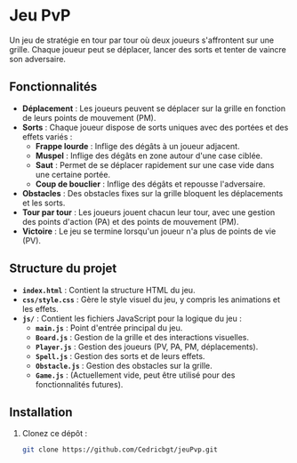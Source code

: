 # Jeu PvP

Un jeu de stratégie en tour par tour où deux joueurs s'affrontent sur une grille. Chaque joueur peut se déplacer, lancer des sorts et tenter de vaincre son adversaire.

## Fonctionnalités

- **Déplacement** : Les joueurs peuvent se déplacer sur la grille en fonction de leurs points de mouvement (PM).
- **Sorts** : Chaque joueur dispose de sorts uniques avec des portées et des effets variés :
  - **Frappe lourde** : Inflige des dégâts à un joueur adjacent.
  - **Muspel** : Inflige des dégâts en zone autour d'une case ciblée.
  - **Saut** : Permet de se déplacer rapidement sur une case vide dans une certaine portée.
  - **Coup de bouclier** : Inflige des dégâts et repousse l'adversaire.
- **Obstacles** : Des obstacles fixes sur la grille bloquent les déplacements et les sorts.
- **Tour par tour** : Les joueurs jouent chacun leur tour, avec une gestion des points d'action (PA) et des points de mouvement (PM).
- **Victoire** : Le jeu se termine lorsqu'un joueur n'a plus de points de vie (PV).

## Structure du projet

- **`index.html`** : Contient la structure HTML du jeu.
- **`css/style.css`** : Gère le style visuel du jeu, y compris les animations et les effets.
- **`js/`** : Contient les fichiers JavaScript pour la logique du jeu :
  - **`main.js`** : Point d'entrée principal du jeu.
  - **`Board.js`** : Gestion de la grille et des interactions visuelles.
  - **`Player.js`** : Gestion des joueurs (PV, PA, PM, déplacements).
  - **`Spell.js`** : Gestion des sorts et de leurs effets.
  - **`Obstacle.js`** : Gestion des obstacles sur la grille.
  - **`Game.js`** : (Actuellement vide, peut être utilisé pour des fonctionnalités futures).

## Installation

1. Clonez ce dépôt :
   ```bash
   git clone https://github.com/Cedricbgt/jeuPvp.git
